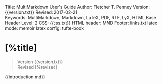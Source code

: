 Title:	MultiMarkdown User's Guide
Author:	Fletcher T. Penney
Version:	{{version.txt}}
Revised:	2017-02-21  
Keywords:	MultiMarkdown, Markdown, LaTeX, PDF, RTF, LyX, HTML
Base Header Level:	2
CSS:	{{css.txt}}
HTML header:	<script type="text/javascript"
	src="http://cdn.mathjax.org/mathjax/latest/MathJax.js?config=TeX-AMS-MML_HTMLorMML">
	</script>
MMD Footer:	links.txt
latex mode:	memoir
latex config:	tufte-book


#  [%title] #

> Version {{version.txt}}  
> Revised [%revised]

{{introduction.md}}

